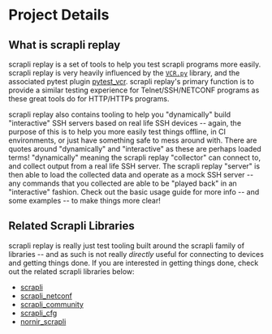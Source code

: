 # Project Details

## What is scrapli replay

scrapli replay is a set of tools to help you test scrapli programs more easily. scrapli replay is very heavily 
influenced by the [`VCR.py`](https://vcrpy.readthedocs.io/en/latest/) library, and the associated pytest plugin 
[pytest_vcr](http://pytest-vcr.readthedocs.io/en/latest/). scrapli replay's primary function is to provide a similar 
testing experience for Telnet/SSH/NETCONF programs as these great tools do for HTTP/HTTPs programs.

scrapli replay also contains tooling to help you "dynamically" build "interactive" SSH servers based on real life 
SSH devices -- again, the purpose of this is to help you more easily test things offline, in CI environments, or 
just have something safe to mess around with. There are quotes around "dynamically" and "interactive" as these are 
perhaps loaded terms! "dynamically" meaning the scrapli replay "collector" can connect to, and collect output from a 
real life SSH server. The scrapli replay "server" is then able to load the collected data and operate as a mock SSH 
server -- any commands that you collected are able to be "played back" in an "interactive" fashion. Check out the 
basic usage guide for more info -- and some examples -- to make things more clear! 


## Related Scrapli Libraries

scrapli replay is really just test tooling built around the scrapli family of libraries -- and as such is not really 
*directly* useful for connecting to devices and getting things done. If you are interested in getting things done, 
check out the related scrapli libraries below:

- [scrapli](/more_scrapli/scrapli)
- [scrapli_netconf](/more_scrapli/scrapli_netconf)
- [scrapli_community](/more_scrapli/scrapli_community)
- [scrapli_cfg](/more_scrapli/scrapli_cfg)
- [nornir_scrapli](/more_scrapli/nornir_scrapli)
